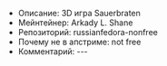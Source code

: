 * Описание:                   3D игра Sauerbraten
* Мейнтейнер:                 Arkady L. Shane
* Репозиторий:                russianfedora-nonfree
* Почему не в апстриме:       not free
* Комментарий:                ---
